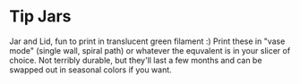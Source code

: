 # Tip Jars
Jar and Lid, fun to print in translucent green filament :) Print these in "vase mode" (single wall, spiral path) or whatever the equvalent is in your slicer of choice.  Not terribly durable, but they'll last a few months and can be swapped out in seasonal colors if you want.

